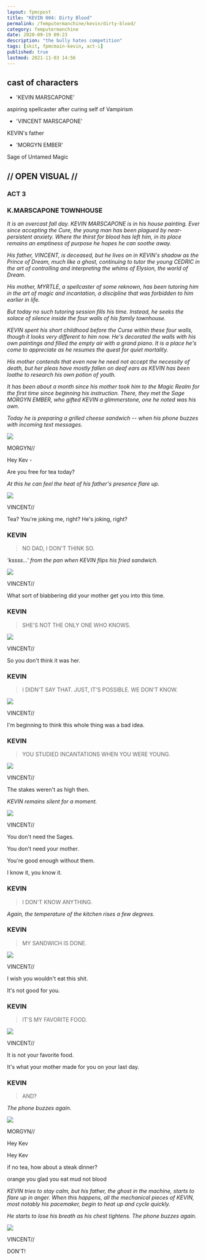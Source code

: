 ```yaml
---
layout: fpmcpost
title: "KEVIN 004: Dirty Blood"
permalink: /femputermanchine/kevin/dirty-blood/
category: femputermanchine
date: 2020-09-19 09:23
description: "the bully hates competition"
tags: [skit, fpmcmain-kevin, act-i]
published: true
lastmod: 2021-11-03 14:56
---
```

[//]: # (  9/19/20  -added)
[//]: # ( 10/15/21  -linkout removed)
[//]: # ( 11/03/21  -title added)

## cast of characters
* 'KEVIN MARSCAPONE'

aspiring spellcaster after curing self of Vampirism

* 'VINCENT MARSCAPONE'

KEVIN's father 

* 'MORGYN EMBER'

Sage of Untamed Magic

## // OPEN VISUAL // ##

### ACT 3 ###

### K.MARSCAPONE TOWNHOUSE ###

<I>It is an overcast fall day. KEVIN MARSCAPONE is in his house painting. Ever since accepting the Cure, the young man has been plagued by near-persistent anxiety. Where the thirst for blood has left him, in its place remains an emptiness of purpose he hopes he can soothe away. </i>

<i>His father, VINCENT, is deceased, but he lives on in KEVIN's shadow as the Prince of Dream, much like a ghost, continuing to tutor the young CEDRIC in the art of controlling and interpreting the whims of Elysion, the world of Dream. </i>

<i>His mother, MYRTLE, a spellcaster of some reknown, has been tutoring him in the art of magic and incantation, a discipline that was forbidden to him earlier in life. </i>

<i>But today no such tutoring session fills his time. Instead, he seeks the solace of silence inside the four walls of his family townhouse. </i>

<i>KEVIN spent his short childhood before the Curse within these four walls, though it looks very different to him now. He's decorated the walls with his own paintings and filled the empty air with a grand piano. It is a place he's come to appreciate as he resumes the quest for quiet mortality. </i>

<i>His mother contends that even now he need not accept the necessity of death, but her pleas have mostly fallen on deaf ears as KEVIN has been loathe to research his own potion of youth. </i>

<i>It has been about a month since his mother took him to the Magic Realm for the first time since beginning his instruction. There, they met the Sage MORGYN EMBER, who gifted KEVIN a glimmerstone, one he noted was his own. </i>

<i>Today he is preparing a grilled cheese sandwich -- when his phone buzzes with incoming text messages. </i>

<div class="chat-box">
<img src="{{ site.url }}/assets/tb/morgyn.jpg" class="chat-portrait" />
<p class="ppl-sez">MORGYN//</p>
<p class="ppl-sez">Hey Kev - </p>
<p class="ppl-sez">Are you free for tea today? </p>
</div>

<i>At this he can feel the heat of his father's presence flare up. </i>

<div class="chat-box">
<img src="{{ site.url }}/assets/tb/kev-tb.jpg" class="chat-portrait" />
<p class="ppl-sez">VINCENT//</p>
<p class="ppl-sez">Tea? You're joking me, right? He's joking, right?</p>
</div>

### KEVIN ###

> NO DAD, I DON'T THINK SO.

<I>'kssss...' from the pan when KEVIN flips his fried sandwich. </i>

<div class="chat-box">
<img src="{{ site.url }}/assets/tb/kev-tb.jpg" class="chat-portrait" />
<p class="ppl-sez">VINCENT//</p>
<p class="ppl-sez">What sort of blabbering did your mother get you into this time.</p>
</div>

### KEVIN ###

> SHE'S NOT THE ONLY ONE WHO KNOWS.

<div class="chat-box">
<img src="{{ site.url }}/assets/tb/kev-tb.jpg" class="chat-portrait" />
<p class="ppl-sez">VINCENT//</p>
<p class="ppl-sez">So you don't think it was her.</p>
</div>

### KEVIN ###

> I DIDN'T SAY THAT. JUST, IT'S POSSIBLE. WE DON'T KNOW.

<div class="chat-box">
<img src="{{ site.url }}/assets/tb/kev-tb.jpg" class="chat-portrait" />
<p class="ppl-sez">VINCENT//</p>
<p class="ppl-sez">I'm beginning to think this whole thing was a bad idea. </p>
</div>

### KEVIN ###

> YOU STUDIED INCANTATIONS WHEN YOU WERE YOUNG.

<div class="chat-box">
<img src="{{ site.url }}/assets/tb/kev-tb.jpg" class="chat-portrait" />
<p class="ppl-sez">VINCENT//</p>
<p class="ppl-sez">The stakes weren't as high then. </p>
</div>

<i>KEVIN remains silent for a moment. </i>

<div class="chat-box">
<img src="{{ site.url }}/assets/tb/kev-tb.jpg" class="chat-portrait" />
<p class="ppl-sez">VINCENT//</p>
<p class="ppl-sez">You don't need the Sages. </p>
<p class="ppl-sez">You don't need your mother. </p>
<p class="ppl-sez">You're good enough without them. </p>
<p class="ppl-sez">I know it, you know it. </p>
</div>

### KEVIN ###

> I DON'T KNOW ANYTHING.

<I>Again, the temperature of the kitchen rises a few degrees. </i>

### KEVIN ###

> MY SANDWICH IS DONE.

<div class="chat-box">
<img src="{{ site.url }}/assets/tb/kev-tb.jpg" class="chat-portrait" />
<p class="ppl-sez">VINCENT//</p>
<p class="ppl-sez">I wish you wouldn't eat this shit. </p>
<p class="ppl-sez">It's not good for you. </p>
</div>

### KEVIN ###

> IT'S MY FAVORITE FOOD.

<div class="chat-box">
<img src="{{ site.url }}/assets/tb/kev-tb.jpg" class="chat-portrait" />
<p class="ppl-sez">VINCENT//</p>
<p class="ppl-sez">It is not your favorite food. </p>
<p class="ppl-sez">It's what your mother made for you on your last day. </p>
</div>

### KEVIN ###

> AND? 

<i>The phone buzzes again.</i>

<div class="chat-box">
<img src="{{ site.url }}/assets/tb/morgyn.jpg" class="chat-portrait" />
<p class="ppl-sez">MORGYN//</p>
<p class="ppl-sez">Hey Kev </p>
<p class="ppl-sez">Hey Kev </p>
<p class="ppl-sez">if no tea, how about a steak dinner? </p>
<p class="ppl-sez">orange you glad you eat mud not blood</p>
</div>

<i>KEVIN tries to stay calm, but his father, the ghost in the machine, starts to flare up in anger. When this happens, all the mechanical pieces of KEVIN, most notably his pacemaker, begin to heat up and cycle quickly.</i>

<i>He starts to lose his breath as his chest tightens. The phone buzzes again. </i>

<div class="chat-box">
<img src="{{ site.url }}/assets/tb/kev-tb.jpg" class="chat-portrait" />
<p class="ppl-sez">VINCENT//</p>
<p class="ppl-sez">DON'T! </p>
</div>


